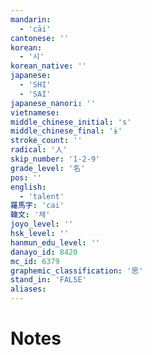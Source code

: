 ```yaml
---
mandarin:
  - 'cāi'
cantonese: ''
korean:
  - '시'
korean_native: ''
japanese:
  - 'SHI'
  - 'SAI'
japanese_nanori: ''
vietnamese:
middle_chinese_initial: 's'
middle_chinese_final: 'ɨ'
stroke_count: ''
radical: '人'
skip_number: '1-2-9'
grade_level: '名'
pos: ''
english:
  - 'talent'
羅馬字: 'cai'
韓文: '채'
joyo_level: ''
hsk_level: ''
hanmun_edu_level: ''
danayo_id: 8420
mc_id: 6379
graphemic_classification: '思'
stand_in: 'FALSE'
aliases:
---
```


# Notes
